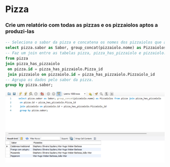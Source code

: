 # Pizza

### Crie um relatório com todas as pizzas e os pizzaiolos aptos a produzi-las
``` sql
-- Seleciona o sabor da pizza e concatena os nomes dos pizzaiolos que a preparam.
select pizza.sabor as Sabor, group_concat(pizzaiolo.nome) as Pizzaiolos
-- Faz um join entre as tabelas pizza, pizza_has_pizzaiolo e pizzaiolo.
from pizza
join pizza_has_pizzaiolo
 on pizza.id = pizza_has_pizzaiolo.Pizza_id
 join pizzaiolo on pizzaiolo.id = pizza_has_pizzaiolo.Pizzaiolo_id
-- Agrupa os dados pelo sabor da pizza.
group by pizza.sabor;

```

![pizzaria1](pizza_e_pizzaiolos.png)
